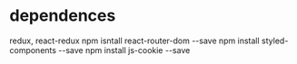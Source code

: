 # dependences

redux, react-redux
npm isntall react-router-dom --save
npm install styled-components --save
npm install js-cookie --save

